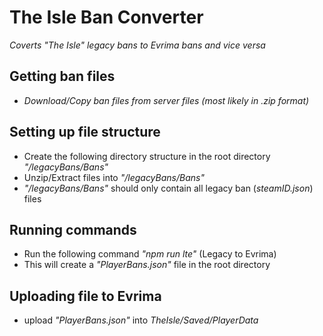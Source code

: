 # The Isle Ban Converter

_Coverts "The Isle" legacy bans to Evrima bans and vice versa_

## Getting ban files

- _Download/Copy ban files from server files (most likely in .zip format)_

## Setting up file structure

- Create the following directory structure in the root directory _"/legacyBans/Bans"_
- Unzip/Extract files into _"/legacyBans/Bans"_
- _"/legacyBans/Bans"_ should only contain all legacy ban (_steamID.json_) files

## Running commands

- Run the following command _"npm run lte"_ (Legacy to Evrima)
- This will create a _"PlayerBans.json"_ file in the root directory

## Uploading file to Evrima

- upload _"PlayerBans.json"_ into _TheIsle/Saved/PlayerData_
